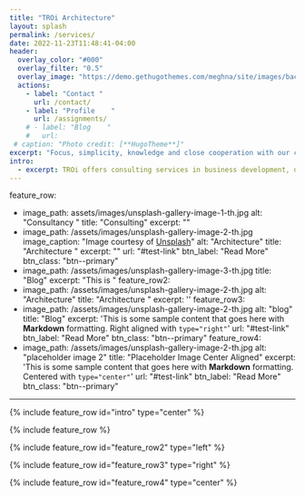 ```yaml
---
title: "TROi Architecture"
layout: splash
permalink: /services/
date: 2022-11-23T11:48:41-04:00
header:
  overlay_color: "#000"
  overlay_filter: "0.5"
  overlay_image: "https://demo.gethugothemes.com/meghna/site/images/backgrounds/hero-area.jpg"
  actions:
    - label: "Contact "
      url: /contact/
    - label: "Profile    "
      url: /assignments/
    # - label: "Blog    "
    #   url:
 # caption: "Photo credit: [**HugoTheme**]"
excerpt: "Focus, simplicity, knowledge and close cooperation with our clients is our recipe for creating practical solutions that have a real effect for our clients and their customers."
intro: 
  - excerpt: TROi offers consulting services in business development, digitalization, enterprise and solution architecture with a focus on customer value, quality and efficiency.
---
```


feature_row:
  - image_path: assets/images/unsplash-gallery-image-1-th.jpg
    alt: "Consultancy "
    title: "Consulting"
    excerpt: ""
  - image_path: /assets/images/unsplash-gallery-image-2-th.jpg
    image_caption: "Image courtesy of [Unsplash](https://unsplash.com/)"
    alt: "Architecture"
    title: "Architecture "
    excerpt: ""
    url: "#test-link"
    btn_label: "Read More"
    btn_class: "btn--primary"
  - image_path: /assets/images/unsplash-gallery-image-3-th.jpg
    title: "Blog"
    excerpt: "This is "
feature_row2:
  - image_path: /assets/images/unsplash-gallery-image-2-th.jpg
    alt: "Architecture"
    title: "Architecture "
    excerpt: ''
feature_row3:
  - image_path: /assets/images/unsplash-gallery-image-2-th.jpg
    alt: "blog"
    title: "Blog"
    excerpt: 'This is some sample content that goes here with **Markdown** formatting. Right aligned with `type="right"`'
    url: "#test-link"
    btn_label: "Read More"
    btn_class: "btn--primary"
feature_row4:
  - image_path: /assets/images/unsplash-gallery-image-2-th.jpg
    alt: "placeholder image 2"
    title: "Placeholder Image Center Aligned"
    excerpt: 'This is some sample content that goes here with **Markdown** formatting. Centered with `type="center"`'
    url: "#test-link"
    btn_label: "Read More"
    btn_class: "btn--primary"
---

{% include feature_row id="intro" type="center" %}

{% include feature_row %}

{% include feature_row id="feature_row2" type="left" %}

{% include feature_row id="feature_row3" type="right" %}

{% include feature_row id="feature_row4" type="center" %}
